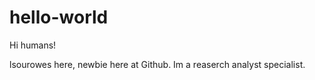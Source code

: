 # hello-world

Hi humans!

lsourowes here, newbie here at Github. Im a reaserch analyst specialist.
